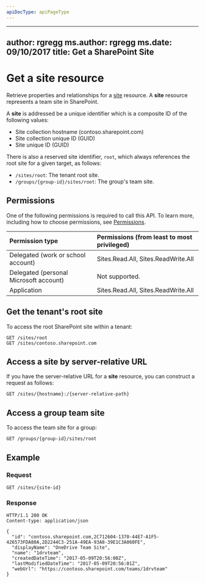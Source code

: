 ```yaml
---
apiDocType: apiPageType
---
```

---
author: rgregg
ms.author: rgregg
ms.date: 09/10/2017
title: Get a SharePoint Site
---
# Get a site resource

Retrieve properties and relationships for a [site][] resource.
A **site** resource represents a team site in SharePoint.

[site]: ../resources/site.md

A **site** is addressed be a unique identifier which is a composite ID of the following values:

* Site collection hostname (contoso.sharepoint.com)
* Site collection unique ID (GUID)
* Site unique ID (GUID)

There is also a reserved site identifier, `root`, which always references the root site for a given target, as follows:

* `/sites/root`: The tenant root site.
* `/groups/{group-id}/sites/root`: The group's team site.

## Permissions

One of the following permissions is required to call this API. To learn more, including how to choose permissions, see [Permissions](../../../concepts/permissions_reference.md).

|Permission type      | Permissions (from least to most privileged)              |
|:--------------------|:---------------------------------------------------------|
|Delegated (work or school account) | Sites.Read.All, Sites.ReadWrite.All    |
|Delegated (personal Microsoft account) | Not supported.    |
|Application | Sites.Read.All, Sites.ReadWrite.All |

## Get the tenant's root site

To access the root SharePoint site within a tenant:

<!-- { "blockType": "ignored" } -->

```http
GET /sites/root
GET /sites/contoso.sharepoint.com
```

## Access a site by server-relative URL

If you have the server-relative URL for a **site** resource, you can construct a request as follows:

```http
GET /sites/{hostname}:/{server-relative-path}
```

## Access a group team site

To access the team site for a group:

```http
GET /groups/{group-id}/sites/root
```

## Example

### Request

<!-- { "blockType": "request", "name": "get-site", "scopes": "sites.read.all" } -->

```http
GET /sites/{site-id}
```

### Response

<!-- { "blockType": "response", "@type": "microsoft.graph.site", "truncated": true } -->

```http
HTTP/1.1 200 OK
Content-type: application/json

{
  "id": "contoso.sharepoint.com,2C712604-1370-44E7-A1F5-426573FDA80A,2D2244C3-251A-49EA-93A8-39E1C3A060FE",
  "displayName": "OneDrive Team Site",
  "name": "1drvteam",
  "createdDateTime": "2017-05-09T20:56:00Z",
  "lastModifiedDateTime": "2017-05-09T20:56:01Z",
  "webUrl": "https://contoso.sharepoint.com/teams/1drvteam"
}
```

<!-- {
  "type": "#page.annotation",
  "description": "",
  "keywords": "",
  "section": "documentation",
  "tocPath": "Sites/Get by ID"
} -->

